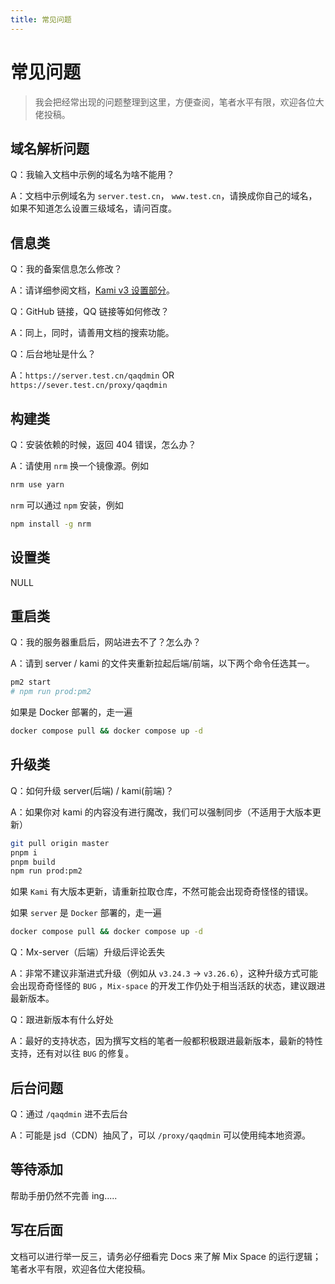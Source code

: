 ```yaml
---
title: 常见问题
---
```


# 常见问题

> 我会把经常出现的问题整理到这里，方便查阅，笔者水平有限，欢迎各位大佬投稿。

## 域名解析问题

Q：我输入文档中示例的域名为啥不能用？

A：文档中示例域名为 `server.test.cn`， `www.test.cn`，请换成你自己的域名，如果不知道怎么设置三级域名，请问百度。

## 信息类

Q：我的备案信息怎么修改？

A：请详细参阅文档，[Kami v3 设置部分](/options/)。

Q：GitHub 链接，QQ 链接等如何修改？

A：同上，同时，请善用文档的搜索功能。

Q：后台地址是什么？

A：`https://server.test.cn/qaqdmin`  OR `https://sever.test.cn/proxy/qaqdmin`

## 构建类

Q：安装依赖的时候，返回 404 错误，怎么办？

A：请使用 `nrm` 换一个镜像源。例如

```bash
nrm use yarn
```

`nrm` 可以通过 `npm` 安装，例如

```bash
npm install -g nrm
```

## 设置类

NULL

## 重启类

Q：我的服务器重启后，网站进去不了？怎么办？

A：请到 server / kami 的文件夹重新拉起后端/前端，以下两个命令任选其一。

```bash
pm2 start
# npm run prod:pm2
```

如果是 Docker 部署的，走一遍

```bash
docker compose pull && docker compose up -d
```

## 升级类

Q：如何升级 server(后端) / kami(前端)？

A：如果你对 kami 的内容没有进行魔改，我们可以强制同步（不适用于大版本更新）

```bash
git pull origin master
pnpm i
pnpm build
npm run prod:pm2
```

如果 `Kami` 有大版本更新，请重新拉取仓库，不然可能会出现奇奇怪怪的错误。

如果 `server` 是 `Docker` 部署的，走一遍

```bash
docker compose pull && docker compose up -d
```

Q：Mx-server（后端）升级后评论丢失

A：非常不建议非渐进式升级（例如从 `v3.24.3` → `v3.26.6`），这种升级方式可能会出现奇奇怪怪的 `BUG` ，`Mix-space` 的开发工作仍处于相当活跃的状态，建议跟进最新版本。

Q：跟进新版本有什么好处

A：最好的支持状态，因为撰写文档的笔者一般都积极跟进最新版本，最新的特性支持，还有对以往 `BUG` 的修复。

## 后台问题

Q：通过 `/qaqdmin` 进不去后台

A：可能是 jsd（CDN）抽风了，可以 `/proxy/qaqdmin` 可以使用纯本地资源。

## 等待添加

帮助手册仍然不完善 ing.....

## 写在后面

文档可以进行举一反三，请务必仔细看完 Docs 来了解 Mix Space 的运行逻辑；笔者水平有限，欢迎各位大佬投稿。
